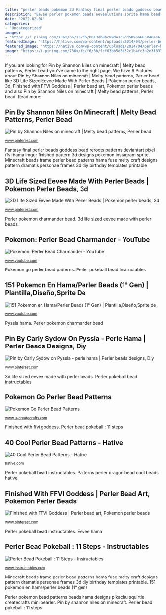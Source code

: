 ```yaml
---
title: "perler beads pokemon 3d Fantasy final perler beads goddess bead reroots patterns deviantart pixel ffvi hama imgur finished pattern 3d designs pokemon instagram sprite"
description: "Eevee perler pokemon beads eeveelutions sprite hama bead patterns pyssla perlers plantilla eeveelution deviantart pixel beading"
date: "2022-02-04"
categories:
- "Uncategorized"
images:
- "https://i.pinimg.com/736x/b6/13/db/b613db0bc89de1c2dd5096a665846e46--pokemon.jpg"
featuredImage: "https://hative.com/wp-content/uploads/2014/04/perler-beads-patterns/28-green-dragon-patterns.jpg"
featured_image: "https://hative.com/wp-content/uploads/2014/04/perler-beads-patterns/28-green-dragon-patterns.jpg"
image: "https://i.pinimg.com/736x/fc/f6/3b/fcf63bb5d3b32c1b4fc3a2e3f8375c9c--final-fantasy-vi-kingdom-hearts.jpg"
---
```


If you are looking for Pin by Shannon Niles on minecraft | Melty bead patterns, Perler bead you've came to the right page. We have 9 Pictures about Pin by Shannon Niles on minecraft | Melty bead patterns, Perler bead like 3D Life Sized Eevee Made With Perler Beads | Pokemon perler beads, 3d, Finished with FFVI Goddess | Perler bead art, Pokemon perler beads and also Pin by Shannon Niles on minecraft | Melty bead patterns, Perler bead. Read more:

## Pin By Shannon Niles On Minecraft | Melty Bead Patterns, Perler Bead

![Pin by Shannon Niles on minecraft | Melty bead patterns, Perler bead](https://i.pinimg.com/736x/12/7c/ca/127cca9b219b2ca8f4f3d25b93e32ded.jpg "Perler pokemon bead patterns beads hama designs pikachu squirtle createcrafts mini pearler")

<small>www.pinterest.com</small>

Fantasy final perler beads goddess bead reroots patterns deviantart pixel ffvi hama imgur finished pattern 3d designs pokemon instagram sprite. Minecraft beads frame perler bead patterns hama fuse melty craft designs pattern dramatis personae frames 3d diy birthday templates printable

## 3D Life Sized Eevee Made With Perler Beads | Pokemon Perler Beads, 3d

![3D Life Sized Eevee Made With Perler Beads | Pokemon perler beads, 3d](https://i.pinimg.com/736x/fa/ec/de/faecde88f2fdc605f22c77f31fb699be.jpg "Perler pokemon bead patterns beads hama designs pikachu squirtle createcrafts mini pearler")

<small>www.pinterest.com</small>

Perler pokemon charmander bead. 3d life sized eevee made with perler beads

## Pokemon: Perler Bead Charmander - YouTube

![Pokemon: Perler Bead Charmander - YouTube](https://i.ytimg.com/vi/lvwRxYMVDrw/maxresdefault.jpg "Perler pokeball bead instructables")

<small>www.youtube.com</small>

Pokemon go perler bead patterns. Perler pokeball bead instructables

## 151 Pokemon En Hama/Perler Beads (1° Gen) | Plantilla,Diseño,Sprite De

![151 Pokemon en Hama/Perler Beads (1° Gen) | Plantilla,Diseño,Sprite de](https://i.ytimg.com/vi/dDvcH0Fi4GI/hqdefault.jpg "151 pokemon en hama/perler beads (1° gen)")

<small>www.youtube.com</small>

Pyssla hama. Perler pokemon charmander bead

## Pin By Carly Sydow On Pyssla - Perle Hama | Perler Beads Designs, Diy

![Pin by Carly Sydow on Pyssla - perle hama | Perler beads designs, Diy](https://i.pinimg.com/736x/b6/13/db/b613db0bc89de1c2dd5096a665846e46--pokemon.jpg "Perler pokemon bead patterns beads hama designs pikachu squirtle createcrafts mini pearler")

<small>www.pinterest.com</small>

3d life sized eevee made with perler beads. Perler pokeball bead instructables

## Pokemon Go Perler Bead Patterns

![Pokemon Go Perler Bead Patterns](http://www.u-createcrafts.com/wp-content/uploads/2016/07/perler-bead-patterns-pokemon-go.jpg "Fantasy final perler beads goddess bead reroots patterns deviantart pixel ffvi hama imgur finished pattern 3d designs pokemon instagram sprite")

<small>www.u-createcrafts.com</small>

Finished with ffvi goddess. Perler bead pokeball : 11 steps

## 40 Cool Perler Bead Patterns - Hative

![40 Cool Perler Bead Patterns - Hative](https://hative.com/wp-content/uploads/2014/04/perler-beads-patterns/28-green-dragon-patterns.jpg "Perler pokeball bead instructables")

<small>hative.com</small>

Perler pokeball bead instructables. Patterns perler dragon bead cool beads hative

## Finished With FFVI Goddess | Perler Bead Art, Pokemon Perler Beads

![Finished with FFVI Goddess | Perler bead art, Pokemon perler beads](https://i.pinimg.com/736x/fc/f6/3b/fcf63bb5d3b32c1b4fc3a2e3f8375c9c--final-fantasy-vi-kingdom-hearts.jpg "Finished with ffvi goddess")

<small>www.pinterest.com</small>

Perler pokeball bead instructables. Eevee hama

## Perler Bead Pokeball : 11 Steps - Instructables

![Perler Bead Pokeball : 11 Steps - Instructables](https://cdn.instructables.com/ORIG/FK0/7QUA/GUFX5GHZ/FK07QUAGUFX5GHZ.jpg "Eevee perler pokemon beads eeveelutions sprite hama bead patterns pyssla perlers plantilla eeveelution deviantart pixel beading")

<small>www.instructables.com</small>

Minecraft beads frame perler bead patterns hama fuse melty craft designs pattern dramatis personae frames 3d diy birthday templates printable. 151 pokemon en hama/perler beads (1° gen)

Perler pokemon bead patterns beads hama designs pikachu squirtle createcrafts mini pearler. Pin by shannon niles on minecraft. Perler bead pokeball : 11 steps
